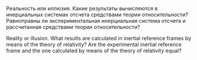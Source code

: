 
Реальность или иллюзия. Какие результаты вычисляются в инерциальных системах отсчета средствами теории относительности? Равноправны ли экспериментальная инерциальная система отсчета и рассчитанная средствами теории относительности?

Reality or illusion. What results are calculated in inertial reference frames by means of the theory of relativity? Are the experimental inertial reference frame and the one calculated by means of the theory of relativity equal?
